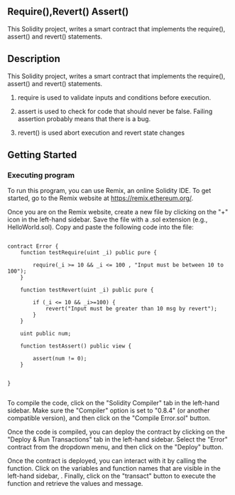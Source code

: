## Require(),Revert() Assert() 
 This Solidity project, writes a smart contract that implements the require(), assert() and revert() statements.

## Description
This Solidity project, writes a smart contract that implements the require(), assert() and revert() statements.

1. require is used to validate inputs and conditions before execution.

2. assert is used to check for code that should never be false. Failing assertion probably means that there is a bug.

3. revert() is used abort execution and revert state changes
## Getting Started

### Executing program

To run this program, you can use Remix, an online Solidity IDE. To get started, go to the Remix website at https://remix.ethereum.org/.

Once you are on the Remix website, create a new file by clicking on the "+" icon in the left-hand sidebar. Save the file with a .sol extension (e.g., HelloWorld.sol). Copy and paste the following code into the file:

```pragma solidity ^0.8.13;

contract Error {
    function testRequire(uint _i) public pure {
 
        require(_i >= 10 && _i <= 100 , "Input must be between 10 to 100");
    }

    function testRevert(uint _i) public pure {

        if (_i <= 10 && _i>=100) {
            revert("Input must be greater than 10 msg by revert");
        }
    }

    uint public num;

    function testAssert() public view {
       
        assert(num != 0);
    }

   
}


```

To compile the code, click on the "Solidity Compiler" tab in the left-hand sidebar. Make sure the "Compiler" option is set to "0.8.4" (or another compatible version), and then click on the "Compile Error.sol" button.

Once the code is compiled, you can deploy the contract by clicking on the "Deploy & Run Transactions" tab in the left-hand sidebar. Select the "Error" contract from the dropdown menu, and then click on the "Deploy" button.

Once the contract is deployed, you can interact with it by calling the  function. Click on the variables and function names that are visible in the left-hand sidebar, . Finally, click on the "transact" button to execute the function and retrieve the values and message.


